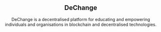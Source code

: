 <div align="center">

## DeChange
DeChange is a decentralised platform for educating and empowering individuals and organisations in blockchain and decentralised technologies.

</div>
